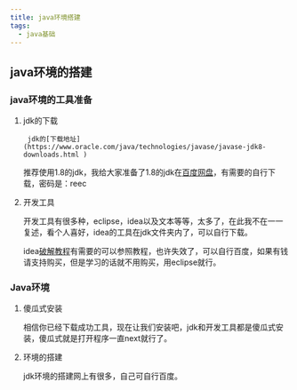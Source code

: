 ```yaml
---
title: java环境搭建
tags:
  - java基础
---
```


## java环境的搭建 

### java环境的工具准备

1. jdk的下载

		jdk的[下载地址](https://www.oracle.com/java/technologies/javase/javase-jdk8-downloads.html )

	推荐使用1.8的jdk，我给大家准备了1.8的jdk在[百度网盘](https://pan.baidu.com/s/146LvupCeDDbWWV9VHpekgw)，有需要的自行下载，密码是：reec



2. 开发工具

   开发工具有很多种，eclipse，idea以及文本等等，太多了，在此我不在一一复述，看个人喜好，idea的工具在jdk文件夹内了，可以自行下载。

   idea[破解教程](https://www.52pojie.cn/thread-1062067-1-1.html )有需要的可以参照教程，也许失效了，可以自行百度，如果有钱请支持购买，但是学习的话就不用购买，用eclipse就行。

    

### Java环境

1. 傻瓜式安装

   相信你已经下载成功工具，现在让我们安装吧，jdk和开发工具都是傻瓜式安装，傻瓜式就是打开程序一直next就行了。



2. 环境的搭建

   jdk环境的搭建网上有很多，自己可自行百度。